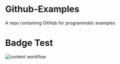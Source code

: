 # Github-Examples
A repo containing GitHub for programmatic examples

# Badge Test
![context workflow](https://github.com/idjorgon/Github-Examples/actions/workflows/context.yml/badge.svg)